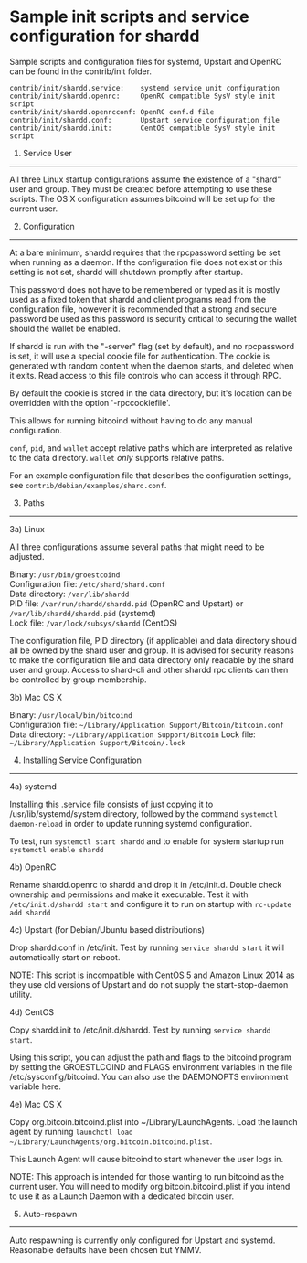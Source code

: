 Sample init scripts and service configuration for shardd
==========================================================

Sample scripts and configuration files for systemd, Upstart and OpenRC
can be found in the contrib/init folder.

    contrib/init/shardd.service:    systemd service unit configuration
    contrib/init/shardd.openrc:     OpenRC compatible SysV style init script
    contrib/init/shardd.openrcconf: OpenRC conf.d file
    contrib/init/shardd.conf:       Upstart service configuration file
    contrib/init/shardd.init:       CentOS compatible SysV style init script

1. Service User
---------------------------------

All three Linux startup configurations assume the existence of a "shard" user
and group.  They must be created before attempting to use these scripts.
The OS X configuration assumes bitcoind will be set up for the current user.

2. Configuration
---------------------------------

At a bare minimum, shardd requires that the rpcpassword setting be set
when running as a daemon.  If the configuration file does not exist or this
setting is not set, shardd will shutdown promptly after startup.

This password does not have to be remembered or typed as it is mostly used
as a fixed token that shardd and client programs read from the configuration
file, however it is recommended that a strong and secure password be used
as this password is security critical to securing the wallet should the
wallet be enabled.

If shardd is run with the "-server" flag (set by default), and no rpcpassword is set,
it will use a special cookie file for authentication. The cookie is generated with random
content when the daemon starts, and deleted when it exits. Read access to this file
controls who can access it through RPC.

By default the cookie is stored in the data directory, but it's location can be overridden
with the option '-rpccookiefile'.

This allows for running bitcoind without having to do any manual configuration.

`conf`, `pid`, and `wallet` accept relative paths which are interpreted as
relative to the data directory. `wallet` *only* supports relative paths.

For an example configuration file that describes the configuration settings,
see `contrib/debian/examples/shard.conf`.

3. Paths
---------------------------------

3a) Linux

All three configurations assume several paths that might need to be adjusted.

Binary:              `/usr/bin/groestcoind`  
Configuration file:  `/etc/shard/shard.conf`  
Data directory:      `/var/lib/shardd`  
PID file:            `/var/run/shardd/shardd.pid` (OpenRC and Upstart) or `/var/lib/shardd/shardd.pid` (systemd)  
Lock file:           `/var/lock/subsys/shardd` (CentOS)  

The configuration file, PID directory (if applicable) and data directory
should all be owned by the shard user and group.  It is advised for security
reasons to make the configuration file and data directory only readable by the
shard user and group.  Access to shard-cli and other shardd rpc clients
can then be controlled by group membership.

3b) Mac OS X

Binary:              `/usr/local/bin/bitcoind`  
Configuration file:  `~/Library/Application Support/Bitcoin/bitcoin.conf`  
Data directory:      `~/Library/Application Support/Bitcoin`
Lock file:           `~/Library/Application Support/Bitcoin/.lock`

4. Installing Service Configuration
-----------------------------------

4a) systemd

Installing this .service file consists of just copying it to
/usr/lib/systemd/system directory, followed by the command
`systemctl daemon-reload` in order to update running systemd configuration.

To test, run `systemctl start shardd` and to enable for system startup run
`systemctl enable shardd`

4b) OpenRC

Rename shardd.openrc to shardd and drop it in /etc/init.d.  Double
check ownership and permissions and make it executable.  Test it with
`/etc/init.d/shardd start` and configure it to run on startup with
`rc-update add shardd`

4c) Upstart (for Debian/Ubuntu based distributions)

Drop shardd.conf in /etc/init.  Test by running `service shardd start`
it will automatically start on reboot.

NOTE: This script is incompatible with CentOS 5 and Amazon Linux 2014 as they
use old versions of Upstart and do not supply the start-stop-daemon utility.

4d) CentOS

Copy shardd.init to /etc/init.d/shardd. Test by running `service shardd start`.

Using this script, you can adjust the path and flags to the bitcoind program by
setting the GROESTLCOIND and FLAGS environment variables in the file
/etc/sysconfig/bitcoind. You can also use the DAEMONOPTS environment variable here.

4e) Mac OS X

Copy org.bitcoin.bitcoind.plist into ~/Library/LaunchAgents. Load the launch agent by
running `launchctl load ~/Library/LaunchAgents/org.bitcoin.bitcoind.plist`.

This Launch Agent will cause bitcoind to start whenever the user logs in.

NOTE: This approach is intended for those wanting to run bitcoind as the current user.
You will need to modify org.bitcoin.bitcoind.plist if you intend to use it as a
Launch Daemon with a dedicated bitcoin user.

5. Auto-respawn
-----------------------------------

Auto respawning is currently only configured for Upstart and systemd.
Reasonable defaults have been chosen but YMMV.

